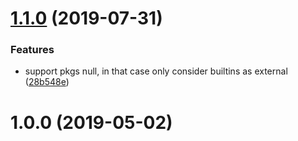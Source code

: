 # [1.1.0](https://github.com/christophehurpeau/rollup-config-external-dependencies/compare/v1.0.0...v1.1.0) (2019-07-31)


### Features

* support pkgs null, in that case only consider builtins as external ([28b548e](https://github.com/christophehurpeau/rollup-config-external-dependencies/commit/28b548e))



# 1.0.0 (2019-05-02)



